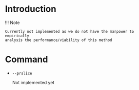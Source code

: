 # Introduction

!!! Note

    Currently not implemented as we do not have the manpower to empirically
    analysis the performance/viability of this method

# Command
- `--prslice`

    Not implemented yet
